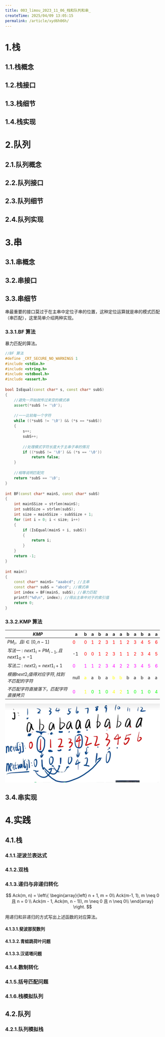 ```yaml
---
title: 003_limou_2023_11_06_栈和队列和串_
createTime: 2025/04/09 13:05:15
permalink: /article/xyd6h06h/
---
```

# 1.栈

## 1.1.栈概念

## 1.2.栈接口

## 1.3.栈细节

## 1.4.栈实现

# 2.队列

## 2.1.队列概念

## 2.2.队列接口

## 2.3.队列细节

## 2.4.队列实现

# 3.串

## 3.1.串概念

## 3.2.串接口

## 3.3.串细节

串最重要的接口莫过于在主串中定位子串的位置，这种定位运算就是串的模式匹配（串匹配），这里简单介绍两种实现。

### 3.3.1.BF 算法

暴力匹配的算法。

```cpp
//BF 算法
#define _CRT_SECURE_NO_WARNINGS 1
#include <stdio.h>
#include <string.h>
#include <stdbool.h>
#include <assert.h>

bool IsEqual(const char* s, const char* subS)
{
	//避免一开始就传过来空的模式串
	assert(*subS != '\0');

	//一一比较每一个字符
	while ((*subS != '\0') && (*s == *subS))
	{
		s++;
		subS++;

		//处理模式字符长度大于主串子串的情况
		if ((*subS != '\0') && (*s == '\0'))
			return false;
	}

	//相等说明匹配完
	return *subS == '\0';
}

int BF(const char* mainS, const char* subS)
{
	int mainSSize = strlen(mainS);
	int subSSize = strlen(subS);
	int size = mainSSize - subSSize + 1;
	for (int i = 0; i < size; i++)
	{
		if (IsEqual(mainS + i, subS))
		{
			return i;
		}
	}
	return -1;
}

int main()
{
	const char* mainS= "aaabcd"; //主串
	const char* subS = "abcd"; //模式串
	int index = BF(mainS, subS); //暴力匹配
	printf("%d\n", index); //得出主串中对于的索引值 
	return 0;
}
```

### 3.3.2.KMP 算法

| $KMP$                                      | a                                     | b                                       | a                                       | b                                       | a                                       | a                                     | a                                     | b                                     | a                                     | b                                     | a                                     | a                                     |
| ------------------------------------------ | ------------------------------------- | --------------------------------------- | --------------------------------------- | --------------------------------------- | --------------------------------------- | ------------------------------------- | ------------------------------------- | ------------------------------------- | ------------------------------------- | ------------------------------------- | ------------------------------------- | ------------------------------------- |
| $PM_i，且i \in [0, n-1]$                   | <span style="color:#FF0000;">0</span> | <span style="color:#FF0000;"> 0 </span> | <span style="color:#FF0000;"> 1 </span> | <span style="color:#FF0000;"> 2 </span> | <span style="color:#FF0000;">3</span>   | <span style="color:#FF0000;">1</span> | <span style="color:#FF0000;">1</span> | <span style="color:#FF0000;">2</span> | <span style="color:#FF0000;">3</span> | <span style="color:#FF0000;">4</span> | <span style="color:#FF0000;">5</span> | <span style="color:#FF0000;">6</span> |
| $写法一:next1_i = PM_{i-1},且next1_0=-1$   | -1                                    | <span style="color:#FF0000;">0</span>   | <span style="color:#FF0000;"> 0 </span> | <span style="color:#FF0000;"> 1 </span> | <span style="color:#FF0000;"> 2 </span> | <span style="color:#FF0000;">3</span> | <span style="color:#FF0000;">1</span> | <span style="color:#FF0000;">1</span> | <span style="color:#FF0000;">2</span> | <span style="color:#FF0000;">3</span> | <span style="color:#FF0000;">4</span> | <span style="color:#FF0000;">5</span> |
| $写法二:next2_i = next1_i + 1$             | <span style="color:#FF00FF;">0</span> | <span style="color:#FF00FF;"> 1</span>  | <span style="color:#FF00FF;">1</span>   | <span style="color:#FF00FF;">2</span>   | <span style="color:#FF00FF;">3</span>   | <span style="color:#FF00FF;">4</span> | <span style="color:#FF00FF;">2</span> | <span style="color:#FF00FF;">2</span> | <span style="color:#FF00FF;">3</span> | <span style="color:#FF00FF;">4</span> | <span style="color:#FF00FF;">5</span> | <span style="color:#FF00FF;">6</span> |
| $根据next2_i值得对应字符,找到不匹配的字符$ | null                                  | <span style="color:#FFFF00;">a</span>   | a                                       | b                                       | a                                       | <span style="color:#FFFF00;">b</span> | <span style="color:#FFFF00;">b</span> | b                                     | a                                     | b                                     | a                                     | a                                     |
| $不匹配字符直接落下，匹配字符直接拷贝$     | <span style="color:#FF00FF;">0</span> | <span style="color:#FFFF00;">1</span>   | <span style="color:#00FF00;">0</span>   | <span style="color:#00FF00;">1</span>   | <span style="color:#00FF00;">0</span>   | <span style="color:#FFFF00;">4</span> | <span style="color:#FFFF00;">2</span> | <span style="color:#00FF00;">1</span> | <span style="color:#00FF00;">0</span> | <span style="color:#00FF00;">1</span> | <span style="color:#00FF00;">0</span> | <span style="color:#00FF00;">4</span> |

![image-20240107130702748](assets/image-20240107130702748.png)

## 3.4.串实现



# 4.实践

## 4.1.栈

### 4.1.1.逆波兰表达式

### 4.1.2.双栈

### 4.1.3.递归与非递归转化

$$
Ack(m, n) = 
\left\{
\begin{array}{left}
n + 1, m = 0\\
Ack(m-1, 1), m \neq 0 且 n = 0 \\
Ack(m - 1, Ack(m, n - 1)), m \neq 0 且 n \neq 0\\
\end{array}
\right.
$$

用递归和非递归的方式写出上述函数的对应算法。

#### 4.1.3.1.斐波那契数列

#### 4.1.3.2.青蛙跳荷叶问题

#### 4.1.3.3.汉诺塔问题

### 4.1.4.数制转化

### 4.1.5.括号匹配问题

### 4.1.6.栈模拟队列

## 4.2.队列

### 4.2.1.队列模拟栈



